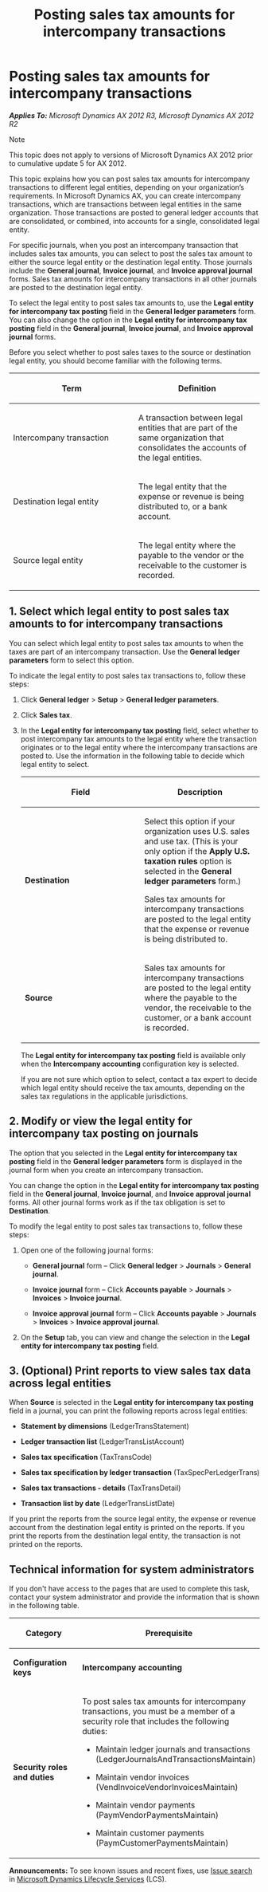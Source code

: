 ﻿---
title: Posting sales tax amounts for intercompany transactions
TOCTitle: Posting sales tax amounts for intercompany transactions
ms:assetid: cd5a6892-a3e4-4b7c-bdf0-77af6202c5e6
ms:mtpsurl: https://technet.microsoft.com/en-us/library/Dn135228(v=AX.60)
ms:contentKeyID: 53918025
ms.date: 04/18/2014
mtps_version: v=AX.60
f1_keywords:
- source
- sales taxes
- destination
- intercompany transaction
- sales tax posting
- intercompany transactions
---

# Posting sales tax amounts for intercompany transactions 


_**Applies To:** Microsoft Dynamics AX 2012 R3, Microsoft Dynamics AX 2012 R2_


> [!NOTE]
> <P>This topic does not apply to versions of Microsoft Dynamics AX 2012 prior to cumulative update 5 for AX 2012.</P>



This topic explains how you can post sales tax amounts for intercompany transactions to different legal entities, depending on your organization’s requirements. In Microsoft Dynamics AX, you can create intercompany transactions, which are transactions between legal entities in the same organization. Those transactions are posted to general ledger accounts that are consolidated, or combined, into accounts for a single, consolidated legal entity.

For specific journals, when you post an intercompany transaction that includes sales tax amounts, you can select to post the sales tax amount to either the source legal entity or the destination legal entity. Those journals include the **General journal**, **Invoice journal**, and **Invoice approval journal** forms. Sales tax amounts for intercompany transactions in all other journals are posted to the destination legal entity.

To select the legal entity to post sales tax amounts to, use the **Legal entity for intercompany tax posting** field in the **General ledger parameters** form. You can also change the option in the **Legal entity for intercompany tax posting** field in the **General journal**, **Invoice journal**, and **Invoice approval journal** forms.

Before you select whether to post sales taxes to the source or destination legal entity, you should become familiar with the following terms.

<table>
<colgroup>
<col style="width: 50%" />
<col style="width: 50%" />
</colgroup>
<thead>
<tr class="header">
<th><p>Term</p></th>
<th><p>Definition</p></th>
</tr>
</thead>
<tbody>
<tr class="odd">
<td><p>Intercompany transaction</p></td>
<td><p>A transaction between legal entities that are part of the same organization that consolidates the accounts of the legal entities.</p></td>
</tr>
<tr class="even">
<td><p>Destination legal entity</p></td>
<td><p>The legal entity that the expense or revenue is being distributed to, or a bank account.</p></td>
</tr>
<tr class="odd">
<td><p>Source legal entity</p></td>
<td><p>The legal entity where the payable to the vendor or the receivable to the customer is recorded.</p></td>
</tr>
</tbody>
</table>


## 1\. Select which legal entity to post sales tax amounts to for intercompany transactions

You can select which legal entity to post sales tax amounts to when the taxes are part of an intercompany transaction. Use the **General ledger parameters** form to select this option.

To indicate the legal entity to post sales tax transactions to, follow these steps:

1.  Click **General ledger** \> **Setup** \> **General ledger parameters**.

2.  Click **Sales tax**.

3.  In the **Legal entity for intercompany tax posting** field, select whether to post intercompany tax amounts to the legal entity where the transaction originates or to the legal entity where the intercompany transactions are posted to. Use the information in the following table to decide which legal entity to select.
    
    <table>
    <colgroup>
    <col style="width: 50%" />
    <col style="width: 50%" />
    </colgroup>
    <thead>
    <tr class="header">
    <th><p>Field</p></th>
    <th><p>Description</p></th>
    </tr>
    </thead>
    <tbody>
    <tr class="odd">
    <td><p><strong>Destination</strong></p></td>
    <td><p>Select this option if your organization uses U.S. sales and use tax. (This is your only option if the <strong>Apply U.S. taxation rules</strong> option is selected in the <strong>General ledger parameters</strong> form.)</p>
    <p>Sales tax amounts for intercompany transactions are posted to the legal entity that the expense or revenue is being distributed to.</p></td>
    </tr>
    <tr class="even">
    <td><p><strong>Source</strong></p></td>
    <td><p>Sales tax amounts for intercompany transactions are posted to the legal entity where the payable to the vendor, the receivable to the customer, or a bank account is recorded.</p></td>
    </tr>
    </tbody>
    </table>
    
    The **Legal entity for intercompany tax posting** field is available only when the **Intercompany accounting** configuration key is selected.
    
    If you are not sure which option to select, contact a tax expert to decide which legal entity should receive the tax amounts, depending on the sales tax regulations in the applicable jurisdictions.

## 2\. Modify or view the legal entity for intercompany tax posting on journals

The option that you selected in the **Legal entity for intercompany tax posting** field in the **General ledger parameters** form is displayed in the journal form when you create an intercompany transaction.

You can change the option in the **Legal entity for intercompany tax posting** field in the **General journal**, **Invoice journal**, and **Invoice approval journal** forms. All other journal forms work as if the tax obligation is set to **Destination**.

To modify the legal entity to post sales tax transactions to, follow these steps:

1.  Open one of the following journal forms:
    
      - **General journal** form – Click **General ledger** \> **Journals** \> **General journal**.
    
      - **Invoice journal** form – Click **Accounts payable** \> **Journals** \> **Invoices** \> **Invoice journal**.
    
      - **Invoice approval journal** form – Click **Accounts payable** \> **Journals** \> **Invoices** \> **Invoice approval journal**.

2.  On the **Setup** tab, you can view and change the selection in the **Legal entity for intercompany tax posting** field.

## 3\. (Optional) Print reports to view sales tax data across legal entities

When **Source** is selected in the **Legal entity for intercompany tax posting** field in a journal, you can print the following reports across legal entities:

  - **Statement by dimensions** (LedgerTransStatement)

  - **Ledger transaction list** (LedgerTransListAccount)

  - **Sales tax specification** (TaxTransCode)

  - **Sales tax specification by ledger transaction** (TaxSpecPerLedgerTrans)

  - **Sales tax transactions - details** (TaxTransDetail)

  - **Transaction list by date** (LedgerTransListDate)

If you print the reports from the source legal entity, the expense or revenue account from the destination legal entity is printed on the reports. If you print the reports from the destination legal entity, the transaction is not printed on the reports.

## Technical information for system administrators

If you don't have access to the pages that are used to complete this task, contact your system administrator and provide the information that is shown in the following table.

<table>
<colgroup>
<col style="width: 50%" />
<col style="width: 50%" />
</colgroup>
<thead>
<tr class="header">
<th><p>Category</p></th>
<th><p>Prerequisite</p></th>
</tr>
</thead>
<tbody>
<tr class="odd">
<td><p><strong>Configuration keys</strong></p></td>
<td><p><strong>Intercompany accounting</strong></p></td>
</tr>
<tr class="even">
<td><p><strong>Security roles and duties</strong></p></td>
<td><p>To post sales tax amounts for intercompany transactions, you must be a member of a security role that includes the following duties:</p>
<ul>
<li><p>Maintain ledger journals and transactions (LedgerJournalsAndTransactionsMaintain)</p></li>
<li><p>Maintain vendor invoices (VendInvoiceVendorInvoicesMaintain)</p></li>
<li><p>Maintain vendor payments (PaymVendorPaymentsMaintain)</p></li>
<li><p>Maintain customer payments (PaymCustomerPaymentsMaintain)</p></li>
</ul></td>
</tr>
</tbody>
</table>

  
**Announcements:** To see known issues and recent fixes, use [Issue search](http://go.microsoft.com/fwlink/?linkid=389258) in [Microsoft Dynamics Lifecycle Services](http://go.microsoft.com/fwlink/?linkid=306505) (LCS).


